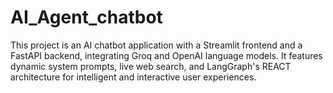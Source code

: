 # AI_Agent_chatbot
This project is an AI chatbot application with a Streamlit frontend and a FastAPI backend, integrating Groq and OpenAI language models. It features dynamic system prompts, live web search, and LangGraph's REACT architecture for intelligent and interactive user experiences.
